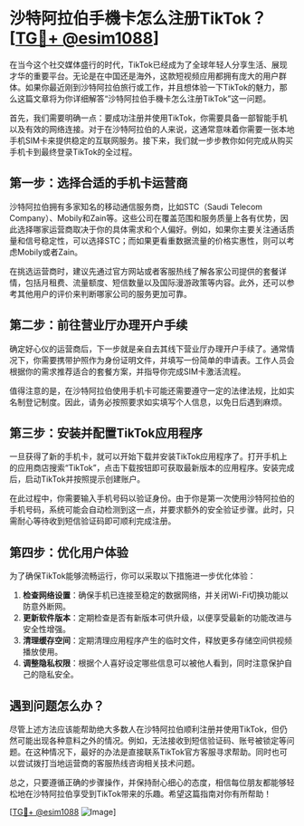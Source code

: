 # 沙特阿拉伯手機卡怎么注册TikTok？[[TG💪+ @esim1088](https://t.me/s/esim1088)]

在当今这个社交媒体盛行的时代，TikTok已经成为了全球年轻人分享生活、展现才华的重要平台。无论是在中国还是海外，这款短视频应用都拥有庞大的用户群体。如果你最近刚到沙特阿拉伯旅行或工作，并且想体验一下TikTok的魅力，那么这篇文章将为你详细解答“沙特阿拉伯手機卡怎么注册TikTok”这一问题。

首先，我们需要明确一点：要成功注册并使用TikTok，你需要具备一部智能手机以及有效的网络连接。对于在沙特阿拉伯的人来说，这通常意味着你需要一张本地手机SIM卡来提供稳定的互联网服务。接下来，我们就一步步教你如何完成从购买手机卡到最终登录TikTok的全过程。

## 第一步：选择合适的手机卡运营商

沙特阿拉伯拥有多家知名的移动通信服务商，比如STC（Saudi Telecom Company）、Mobily和Zain等。这些公司在覆盖范围和服务质量上各有优势，因此选择哪家运营商取决于你的具体需求和个人偏好。例如，如果你主要关注通话质量和信号稳定性，可以选择STC；而如果更看重数据流量的价格实惠性，则可以考虑Mobily或者Zain。

在挑选运营商时，建议先通过官方网站或者客服热线了解各家公司提供的套餐详情，包括月租费、流量额度、短信数量以及国际漫游政策等内容。此外，还可以参考其他用户的评价来判断哪家公司的服务更加可靠。

## 第二步：前往营业厅办理开户手续

确定好心仪的运营商后，下一步就是亲自去其线下营业厅办理开户手续了。通常情况下，你需要携带护照作为身份证明文件，并填写一份简单的申请表。工作人员会根据你的需求推荐适合的套餐方案，并指导你完成SIM卡激活流程。

值得注意的是，在沙特阿拉伯使用手机卡可能还需要遵守一定的法律法规，比如实名制登记制度。因此，请务必按照要求如实填写个人信息，以免日后遇到麻烦。

## 第三步：安装并配置TikTok应用程序

一旦获得了新的手机卡，就可以开始下载并安装TikTok应用程序了。打开手机上的应用商店搜索“TikTok”，点击下载按钮即可获取最新版本的应用程序。安装完成后，启动TikTok并按照提示创建账户。

在此过程中，你需要输入手机号码以验证身份。由于你是第一次使用沙特阿拉伯的手机号码，系统可能会自动检测到这一点，并要求额外的安全验证步骤。此时，只需耐心等待收到短信验证码即可顺利完成注册。

## 第四步：优化用户体验

为了确保TikTok能够流畅运行，你可以采取以下措施进一步优化体验：

1. **检查网络设置**：确保手机已连接至稳定的数据网络，并关闭Wi-Fi切换功能以防意外断网。
2. **更新软件版本**：定期检查是否有新版本可供升级，以便享受最新的功能改进与安全性增强。
3. **清理缓存空间**：定期清理应用程序产生的临时文件，释放更多存储空间供视频播放使用。
4. **调整隐私权限**：根据个人喜好设定哪些信息可以被他人看到，同时注意保护自己的隐私安全。

## 遇到问题怎么办？

尽管上述方法应该能帮助绝大多数人在沙特阿拉伯顺利注册并使用TikTok，但仍然可能出现各种意料之外的情况。例如，无法接收到短信验证码、账号被锁定等问题。在这种情况下，最好的办法是直接联系TikTok官方客服寻求帮助。同时也可以尝试拨打当地运营商的客服热线咨询相关技术问题。

总之，只要遵循正确的步骤操作，并保持耐心细心的态度，相信每位朋友都能够轻松地在沙特阿拉伯享受到TikTok带来的乐趣。希望这篇指南对你有所帮助！

[[TG💪+ @esim1088](https://t.me/s/esim1088) ![Image](https://i.postimg.cc/4NQfJmqS/Snipaste-2025-05-13-00-14-12.png)]